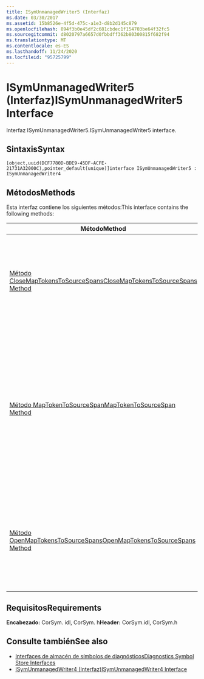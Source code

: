 ```yaml
---
title: ISymUnmanagedWriter5 (Interfaz)
ms.date: 03/30/2017
ms.assetid: 15b8526e-4f5d-475c-a1e3-d8b2d145c879
ms.openlocfilehash: 894f3b0e45df2c681cbdec1f154703be64f32fc5
ms.sourcegitcommit: d8020797a6657d0fbbdff362b80300815f682f94
ms.translationtype: MT
ms.contentlocale: es-ES
ms.lasthandoff: 11/24/2020
ms.locfileid: "95725799"
---
```

# <a name="isymunmanagedwriter5-interface"></a><span data-ttu-id="a9bb5-102">ISymUnmanagedWriter5 (Interfaz)</span><span class="sxs-lookup"><span data-stu-id="a9bb5-102">ISymUnmanagedWriter5 Interface</span></span>

<span data-ttu-id="a9bb5-103">Interfaz ISymUnmanagedWriter5.</span><span class="sxs-lookup"><span data-stu-id="a9bb5-103">ISymUnmanagedWriter5 interface.</span></span>  
  
## <a name="syntax"></a><span data-ttu-id="a9bb5-104">Sintaxis</span><span class="sxs-lookup"><span data-stu-id="a9bb5-104">Syntax</span></span>  
  
```idl  
[object,uuid(DCF7780D-BDE9-45DF-ACFE-21731A32000C),pointer_default(unique)]interface ISymUnmanagedWriter5 : ISymUnmanagedWriter4  
```  
  
## <a name="methods"></a><span data-ttu-id="a9bb5-105">Métodos</span><span class="sxs-lookup"><span data-stu-id="a9bb5-105">Methods</span></span>  

 <span data-ttu-id="a9bb5-106">Esta interfaz contiene los siguientes métodos:</span><span class="sxs-lookup"><span data-stu-id="a9bb5-106">This interface contains the following methods:</span></span>  
  
|<span data-ttu-id="a9bb5-107">Método</span><span class="sxs-lookup"><span data-stu-id="a9bb5-107">Method</span></span>|<span data-ttu-id="a9bb5-108">Descripción</span><span class="sxs-lookup"><span data-stu-id="a9bb5-108">Description</span></span>|  
|------------|-----------------|  
|[<span data-ttu-id="a9bb5-109">Método CloseMapTokensToSourceSpans</span><span class="sxs-lookup"><span data-stu-id="a9bb5-109">CloseMapTokensToSourceSpans Method</span></span>](isymunmanagedwriter5-closemaptokenstosourcespans-method.md)|<span data-ttu-id="a9bb5-110">Cierre la sección datos personalizados especiales para obtener información sobre la asignación de intervalos de token a origen.</span><span class="sxs-lookup"><span data-stu-id="a9bb5-110">Close the special custom data section for token-to- source span mapping information.</span></span> <span data-ttu-id="a9bb5-111">Una vez cerrado, no se puede agregar más información de asignación.</span><span class="sxs-lookup"><span data-stu-id="a9bb5-111">After it is closed, no more mapping information can be added.</span></span>|  
|[<span data-ttu-id="a9bb5-112">Método MapTokenToSourceSpan</span><span class="sxs-lookup"><span data-stu-id="a9bb5-112">MapTokenToSourceSpan Method</span></span>](isymunmanagedwriter5-maptokentosourcespan-method.md)|<span data-ttu-id="a9bb5-113">Asigna el token de metadatos especificado al intervalo de la línea de código fuente especificado en el archivo de código fuente especificado.</span><span class="sxs-lookup"><span data-stu-id="a9bb5-113">Maps the given metadata token to the given source line span in the specified source file.</span></span><br /><br /> <span data-ttu-id="a9bb5-114">Se debe llamar entre las llamadas al [método openmaptokenstosourcespans (](isymunmanagedwriter5-openmaptokenstosourcespans-method.md) y al [método closemaptokenstosourcespans (](isymunmanagedwriter5-closemaptokenstosourcespans-method.md).</span><span class="sxs-lookup"><span data-stu-id="a9bb5-114">Must be called between calls to [OpenMapTokensToSourceSpans Method](isymunmanagedwriter5-openmaptokenstosourcespans-method.md) and [CloseMapTokensToSourceSpans Method](isymunmanagedwriter5-closemaptokenstosourcespans-method.md).</span></span>|  
|[<span data-ttu-id="a9bb5-115">Método OpenMapTokensToSourceSpans</span><span class="sxs-lookup"><span data-stu-id="a9bb5-115">OpenMapTokensToSourceSpans Method</span></span>](isymunmanagedwriter5-openmaptokenstosourcespans-method.md)|<span data-ttu-id="a9bb5-116">Abra una sección especial de datos personalizados para emitir información de asignación de intervalos de token a origen en.</span><span class="sxs-lookup"><span data-stu-id="a9bb5-116">Open a special custom data section to emit token-to- source span mapping information into.</span></span> <span data-ttu-id="a9bb5-117">Abrir esta sección cuando un método ya está abierto, o viceversa, es un error.</span><span class="sxs-lookup"><span data-stu-id="a9bb5-117">Opening this section when a method is already open, or vice versa, is an error.</span></span>|  
  
## <a name="requirements"></a><span data-ttu-id="a9bb5-118">Requisitos</span><span class="sxs-lookup"><span data-stu-id="a9bb5-118">Requirements</span></span>  

 <span data-ttu-id="a9bb5-119">**Encabezado:** CorSym. idl, CorSym. h</span><span class="sxs-lookup"><span data-stu-id="a9bb5-119">**Header:** CorSym.idl, CorSym.h</span></span>  
  
## <a name="see-also"></a><span data-ttu-id="a9bb5-120">Consulte también</span><span class="sxs-lookup"><span data-stu-id="a9bb5-120">See also</span></span>

- [<span data-ttu-id="a9bb5-121">Interfaces de almacén de símbolos de diagnósticos</span><span class="sxs-lookup"><span data-stu-id="a9bb5-121">Diagnostics Symbol Store Interfaces</span></span>](diagnostics-symbol-store-interfaces.md)
- [<span data-ttu-id="a9bb5-122">ISymUnmanagedWriter4 (Interfaz)</span><span class="sxs-lookup"><span data-stu-id="a9bb5-122">ISymUnmanagedWriter4 Interface</span></span>](isymunmanagedwriter4-interface.md)
